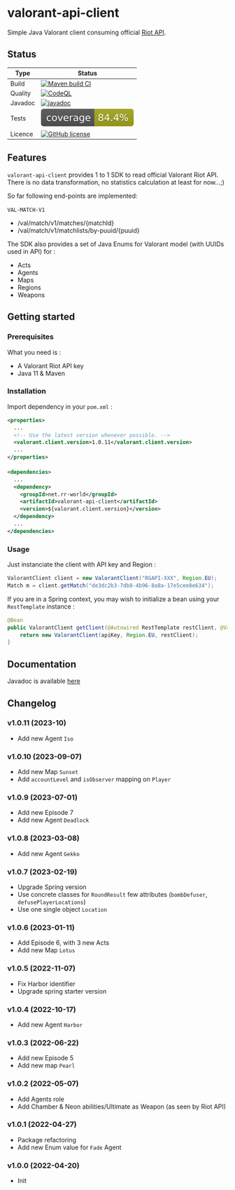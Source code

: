 # valorant-api-client
Simple Java Valorant client consuming official [Riot API](https://developer.riotgames.com/apis).

## Status

| Type | Status |
| ---- | ------ |
| Build | [![Maven build CI](https://github.com/reuhreuh/valorant-api-client/actions/workflows/maven-master.yml/badge.svg)](https://github.com/reuhreuh/valorant-api-client/actions/workflows/maven-master.yml)|
| Quality | [![CodeQL](https://github.com/reuhreuh/valorant-api-client/actions/workflows/codeql.yml/badge.svg)](https://github.com/reuhreuh/valorant-api-client/actions/workflows/codeql.yml)|
| Javadoc | [![javadoc](https://javadoc.io/badge2/net.rr-world/valorant-api-client/javadoc.svg)](https://javadoc.io/doc/net.rr-world/valorant-api-client)|
| Tests | ![GitHub Workflow Status](https://raw.githubusercontent.com/reuhreuh/valorant-api-client/master/.github/badges/jacoco.svg)|
|Licence | [![GitHub license](https://img.shields.io/github/license/reuhreuh/valorant-api-client)](https://github.com/reuhreuh/valorant-api-client/blob/master/LICENSE)|


## Features
`valorant-api-client` provides 1 to 1 SDK to read official Valorant Riot API. There is no data transformation, no statistics calculation at least for now...;)

So far following end-points are implemented:

`VAL-MATCH-V1`

- /val/match/v1/matches/{matchId}
- /val/match/v1/matchlists/by-puuid/{puuid}

The SDK also provides a set of Java Enums for Valorant model (with UUIDs used in API) for :
- Acts
- Agents
- Maps
- Regions
- Weapons


## Getting started

### Prerequisites
What you need is :
- A Valorant Riot API key
- Java 11 & Maven

### Installation
Import dependency in your `pom.xml` :

```xml
<properties>
  ...
  <!-- Use the latest version whenever possible. -->
  <valorant.client.version>1.0.11</valorant.client.version>
  ...
</properties>

<dependencies>
  ...
  <dependency>
    <groupId>net.rr-world</groupId>
    <artifactId>valorant-api-client</artifactId>
    <version>${valorant.client.version}</version>
  </dependency>
  ...
</dependencies>
```

### Usage
Just instanciate the client with API key and Region :

```java
ValorantClient client = new ValorantClient("RGAPI-XXX", Region.EU);
Match m = client.getMatch("de3dc2b3-7db8-4b96-8a8a-17e5cee8e634");
```

If you are in a Spring context, you may wish to initialize a bean using your `RestTemplate` instance :

```java
@Bean
public ValorantClient getClient(@Autowired RestTemplate restClient, @Value("${riot.api.key}") String apiKey) {
	return new ValorantClient(apiKey, Region.EU, restClient);
}
```

## Documentation
Javadoc is available [here](https://javadoc.io/doc/net.rr-world/valorant-api-client/latest/index.html)

## Changelog
### v1.0.11 (2023-10)
- Add new Agent `Iso`
### v1.0.10 (2023-09-07)
- Add new Map `Sunset`
- Add `accountLevel` and `isObserver` mapping on `Player`
### v1.0.9 (2023-07-01)
- Add new Episode 7
- Add new Agent `Deadlock`
### v1.0.8 (2023-03-08)
- Add new Agent `Gekko`
### v1.0.7 (2023-02-19)
- Upgrade Spring version
- Use concrete classes for `RoundResult` few attributes (`bombDefuser`, `defusePlayerLocations`)
- Use one single object `Location`
### v1.0.6 (2023-01-11)
- Add Episode 6, with 3 new Acts
- Add new Map `Lotus`
### v1.0.5 (2022-11-07)
- Fix Harbor identifier
- Upgrade spring starter version
### v1.0.4 (2022-10-17)
- Add new Agent `Harbor`
### v1.0.3 (2022-06-22)
- Add new Episode 5
- Add new map `Pearl`
### v1.0.2 (2022-05-07)
- Add Agents role
- Add Chamber & Neon abilities/Ultimate as Weapon (as seen by Riot API) 
### v1.0.1 (2022-04-27)
- Package refactoring
- Add new Enum value for `Fade` Agent
### v1.0.0 (2022-04-20)
- Init
